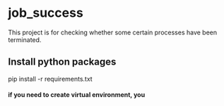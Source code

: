 # job_success
This project is for checking whether some certain processes have been terminated.


## Install python packages
pip install -r requirements.txt

#### if you need to create virtual environment, you 

